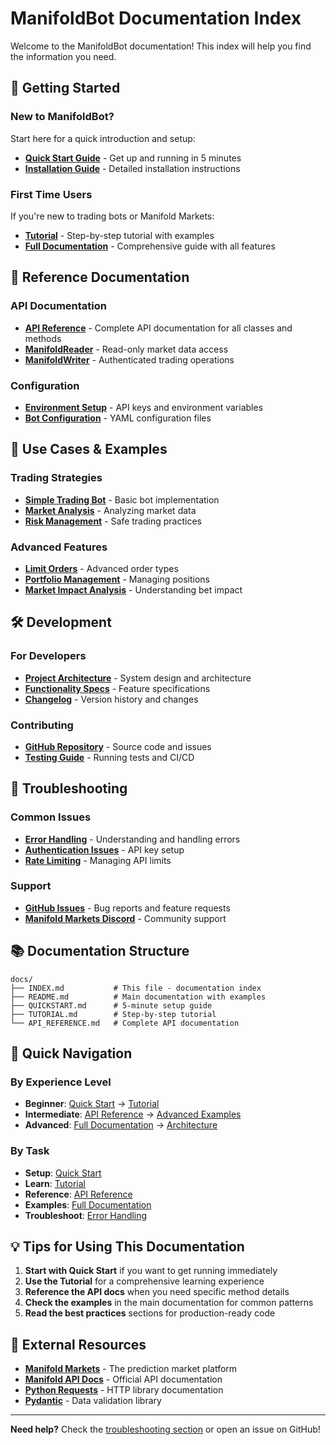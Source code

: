# ManifoldBot Documentation Index

Welcome to the ManifoldBot documentation! This index will help you find the information you need.

## 🚀 Getting Started

### New to ManifoldBot?
Start here for a quick introduction and setup:

- **[Quick Start Guide](QUICKSTART.md)** - Get up and running in 5 minutes
- **[Installation Guide](README.md#installation)** - Detailed installation instructions

### First Time Users
If you're new to trading bots or Manifold Markets:

- **[Tutorial](TUTORIAL.md)** - Step-by-step tutorial with examples
- **[Full Documentation](README.md)** - Comprehensive guide with all features

## 📖 Reference Documentation

### API Documentation
- **[API Reference](API_REFERENCE.md)** - Complete API documentation for all classes and methods
- **[ManifoldReader](API_REFERENCE.md#manifoldreader)** - Read-only market data access
- **[ManifoldWriter](API_REFERENCE.md#manifoldwriter)** - Authenticated trading operations

### Configuration
- **[Environment Setup](README.md#configuration)** - API keys and environment variables
- **[Bot Configuration](README.md#quick-start)** - YAML configuration files

## 🎯 Use Cases & Examples

### Trading Strategies
- **[Simple Trading Bot](TUTORIAL.md#tutorial-5-building-a-simple-trading-bot)** - Basic bot implementation
- **[Market Analysis](TUTORIAL.md#tutorial-1-basic-market-analysis)** - Analyzing market data
- **[Risk Management](TUTORIAL.md#best-practices)** - Safe trading practices

### Advanced Features
- **[Limit Orders](TUTORIAL.md#tutorial-4-limit-orders)** - Advanced order types
- **[Portfolio Management](TUTORIAL.md#tutorial-6-advanced-features)** - Managing positions
- **[Market Impact Analysis](TUTORIAL.md#tutorial-6-advanced-features)** - Understanding bet impact

## 🛠️ Development

### For Developers
- **[Project Architecture](../PLAN.md)** - System design and architecture
- **[Functionality Specs](../FUNCTIONALITY.md)** - Feature specifications
- **[Changelog](../CHANGELOG.md)** - Version history and changes

### Contributing
- **[GitHub Repository](https://github.com/petercotton/manifoldbot)** - Source code and issues
- **[Testing Guide](README.md#testing)** - Running tests and CI/CD

## 🔧 Troubleshooting

### Common Issues
- **[Error Handling](API_REFERENCE.md#error-handling)** - Understanding and handling errors
- **[Authentication Issues](QUICKSTART.md#2-get-your-api-key)** - API key setup
- **[Rate Limiting](API_REFERENCE.md#rate-limiting)** - Managing API limits

### Support
- **[GitHub Issues](https://github.com/petercotton/manifoldbot/issues)** - Bug reports and feature requests
- **[Manifold Markets Discord](https://discord.gg/manifold)** - Community support

## 📚 Documentation Structure

```
docs/
├── INDEX.md           # This file - documentation index
├── README.md          # Main documentation with examples
├── QUICKSTART.md      # 5-minute setup guide
├── TUTORIAL.md        # Step-by-step tutorial
└── API_REFERENCE.md   # Complete API documentation
```

## 🎯 Quick Navigation

### By Experience Level
- **Beginner**: [Quick Start](QUICKSTART.md) → [Tutorial](TUTORIAL.md)
- **Intermediate**: [API Reference](API_REFERENCE.md) → [Advanced Examples](TUTORIAL.md#tutorial-6-advanced-features)
- **Advanced**: [Full Documentation](README.md) → [Architecture](../PLAN.md)

### By Task
- **Setup**: [Quick Start](QUICKSTART.md)
- **Learn**: [Tutorial](TUTORIAL.md)
- **Reference**: [API Reference](API_REFERENCE.md)
- **Examples**: [Full Documentation](README.md#examples)
- **Troubleshoot**: [Error Handling](API_REFERENCE.md#error-handling)

## 💡 Tips for Using This Documentation

1. **Start with Quick Start** if you want to get running immediately
2. **Use the Tutorial** for a comprehensive learning experience
3. **Reference the API docs** when you need specific method details
4. **Check the examples** in the main documentation for common patterns
5. **Read the best practices** sections for production-ready code

## 🔗 External Resources

- **[Manifold Markets](https://manifold.markets)** - The prediction market platform
- **[Manifold API Docs](https://docs.manifold.markets)** - Official API documentation
- **[Python Requests](https://docs.python-requests.org)** - HTTP library documentation
- **[Pydantic](https://pydantic-docs.helpmanual.io)** - Data validation library

---

**Need help?** Check the [troubleshooting section](#-troubleshooting) or open an issue on GitHub!
